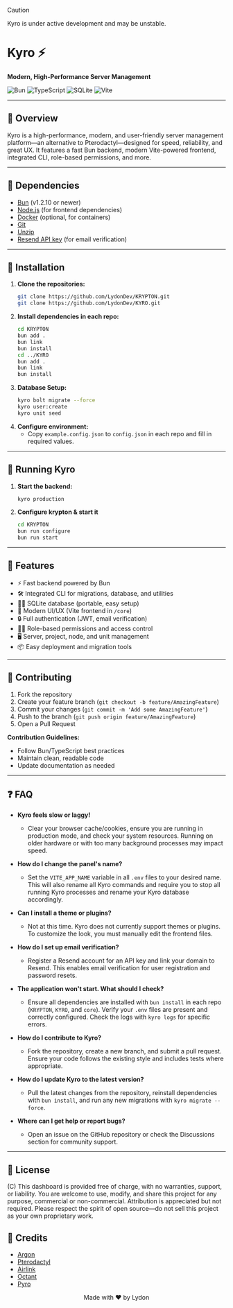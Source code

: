 > [!CAUTION]
> Kyro is under active development and may be unstable.

# Kyro ⚡️

**Modern, High-Performance Server Management**

![Bun](https://img.shields.io/badge/Bun-1.2.10+-black?style=for-the-badge&logo=bun&logoColor=white)
![TypeScript](https://img.shields.io/badge/TypeScript-007ACC?style=for-the-badge&logo=typescript&logoColor=white)
![SQLite](https://img.shields.io/badge/SQLite-003B57?style=for-the-badge&logo=sqlite&logoColor=white)
![Vite](https://img.shields.io/badge/Vite-646CFF?style=for-the-badge&logo=vite&logoColor=white)

---

## 📖 Overview

Kyro is a high-performance, modern, and user-friendly server management platform—an alternative to Pterodactyl—designed for speed, reliability, and great UX. It features a fast Bun backend, modern Vite-powered frontend, integrated CLI, role-based permissions, and more.

---

## 🎁 Dependencies

- [Bun](https://bun.sh) (v1.2.10 or newer)
- [Node.js](https://nodejs.org) (for frontend dependencies)
- [Docker](https://www.docker.com) (optional, for containers)
- [Git](https://git-scm.com)
- [Unzip](https://www.info-zip.org/UnZip.html)
- [Resend API key](https://resend.com) (for email verification)

---

## 💾 Installation

1. **Clone the repositories:**
   ```bash
   git clone https://github.com/LydonDev/KRYPTON.git
   git clone https://github.com/LydonDev/KYRO.git
   ```
2. **Install dependencies in each repo:**
   ```bash
   cd KRYPTON
   bun add .
   bun link
   bun install
   cd ../KYRO
   bun add .
   bun link
   bun install
   ```
3. **Database Setup:**
   ```bash
   kyro bolt migrate --force
   kyro user:create
   kyro unit seed
   ```
4. **Configure environment:**
   - Copy `example.config.json` to `config.json` in each repo and fill in required values.

---

## 🚀 Running Kyro

1. **Start the backend:**
   ```bash
   kyro production
   ```
2. **Configure krypton & start it**
   ```bash
   cd KRYPTON
   bun run configure
   bun run start
   ```

---

## 🧩 Features

- ⚡️ Fast backend powered by Bun
- 🛠 Integrated CLI for migrations, database, and utilities
- 🐱‍🏍 SQLite database (portable, easy setup)
- 🎨 Modern UI/UX (Vite frontend in `/core`)
- 🔒 Full authentication (JWT, email verification)
- 🧑‍💼 Role-based permissions and access control
- 🖥 Server, project, node, and unit management
- 📦 Easy deployment and migration tools

---

## 🤝 Contributing

1. Fork the repository
2. Create your feature branch (`git checkout -b feature/AmazingFeature`)
3. Commit your changes (`git commit -m 'Add some AmazingFeature'`)
4. Push to the branch (`git push origin feature/AmazingFeature`)
5. Open a Pull Request

**Contribution Guidelines:**

- Follow Bun/TypeScript best practices
- Maintain clean, readable code
- Update documentation as needed

---

## ❓ FAQ

- **Kyro feels slow or laggy!**

  - Clear your browser cache/cookies, ensure you are running in production mode, and check your system resources. Running on older hardware or with too many background processes may impact speed.

- **How do I change the panel's name?**

  - Set the `VITE_APP_NAME` variable in all `.env` files to your desired name. This will also rename all Kyro commands and require you to stop all running Kyro processes and rename your Kyro database accordingly.

- **Can I install a theme or plugins?**

  - Not at this time. Kyro does not currently support themes or plugins. To customize the look, you must manually edit the frontend files.

- **How do I set up email verification?**

  - Register a Resend account for an API key and link your domain to Resend. This enables email verification for user registration and password resets.

- **The application won't start. What should I check?**

  - Ensure all dependencies are installed with `bun install` in each repo (`KRYPTON`, `KYRO`, and `core`). Verify your `.env` files are present and correctly configured. Check the logs with `kyro logs` for specific errors.

- **How do I contribute to Kyro?**

  - Fork the repository, create a new branch, and submit a pull request. Ensure your code follows the existing style and includes tests where appropriate.

- **How do I update Kyro to the latest version?**

  - Pull the latest changes from the repository, reinstall dependencies with `bun install`, and run any new migrations with `kyro migrate --force`.

- **Where can I get help or report bugs?**
  - Open an issue on the GitHub repository or check the Discussions section for community support.

---

## 📄 License

(C) This dashboard is provided free of charge, with no warranties, support, or liability. You are welcome to use, modify, and share this project for any purpose, commercial or non-commercial. Attribution is appreciated but not required. Please respect the spirit of open source—do not sell this project as your own proprietary work.

## 🌹 Credits

- [Argon](https://github.com/argon-foss)
- [Pterodactyl](https://github.com/pterodactyl)
- [Airlink](https://github.com/airlinklabs)
- [Octant](https://discord.gg/compute)
- [Pyro](https://github.com/pyrohost/pyrodactyl)

<div align="center">
  Made with ❤️ by Lydon
</div>
